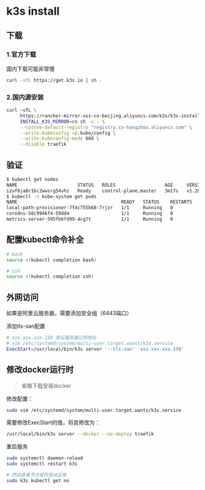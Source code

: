 # k3s install

## 下载

### 1.官方下载

国内下载可能非常慢

~~~bash
curl -sfL https://get.k3s.io | sh -
~~~

### 2.国内源安装

~~~bash
curl –sfL \
     https://rancher-mirror.oss-cn-beijing.aliyuncs.com/k3s/k3s-install.sh | \
     INSTALL_K3S_MIRROR=cn sh -s - \
     --system-default-registry "registry.cn-hangzhou.aliyuncs.com" \
     --write-kubeconfig ~/.kube/config \
     --write-kubeconfig-mode 666 \
     --disable traefik
~~~

## 验证

~~~bash
$ kubectl get nodes
NAME                      STATUS   ROLES                  AGE     VERSION
izuf6ja8r1bc2wwsrg54vhz   Ready    control-plane,master   3m17s   v1.28.7+k3s1
$ kubectl -n kube-system get pods
NAME                                      READY   STATUS    RESTARTS   AGE
local-path-provisioner-7f4c755b68-7rjzr   1/1     Running   0          7m19s
coredns-58c9946f4-59dd4                   1/1     Running   0          7m19s
metrics-server-595fb6fd99-4cg7t           1/1     Running   0          7m19s
~~~

## 配置kubectl命令补全

~~~bash
# bash
source <(kubectl completion bash)

# zsh
source <(kubectl completion zsh)
~~~

## 外网访问

如果是阿里云服务器，需要添加安全组（6443端口）

添加tls-san配置

~~~bash
# xxx.xxx.xxx.158 是云服务器公网地址
# vim /etc/systemd/system/multi-user.target.wants/k3s.service
ExecStart=/usr/local/bin/k3s server '--tls-san' 'xxx.xxx.xxx.158'
~~~

## 修改docker运行时

> 省略下载安装docker

修改配置：

~~~bash
sudo vim /etc/systemd/system/multi-user.target.wants/k3s.service
~~~

需要修改ExecStart的值，将其修改为：

~~~bash
/usr/local/bin/k3s server --docker --no-deploy traefik
~~~

重启服务

~~~bash
sudo systemctl daemon-reload
sudo systemctl restart k3s 

# 然后查看节点是否启动正常
sudo k3s kubectl get no
~~~
